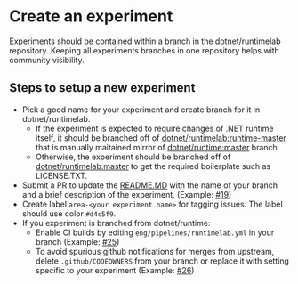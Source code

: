# Create an experiment

Experiments should be contained within a branch in the dotnet/runtimelab repository. Keeping all experiments branches in one repository helps with community visibility.

## Steps to setup a new experiment

- Pick a good name for your experiment and create branch for it in dotnet/runtimelab.
   - If the experiment is expected to require changes of .NET runtime itself, it should be branched off of [dotnet/runtimelab:runtime-master](https://github.com/dotnet/runtimelab/tree/runtime-master) that is manually maitained mirror of [dotnet/runtime:master](https://github.com/dotnet/runtime/tree/master) branch.
   - Otherwise, the experiment should be branched off of [dotnet/runtimelab:master](https://github.com/dotnet/runtimelab/tree/master) to get the required boilerplate such as LICENSE.TXT.
- Submit a PR to update the [README.MD](https://github.com/dotnet/runtimelab/blob/master/README.md#active-experimental-projects) with the name of your branch and a brief description of the experiment. (Example: [#19](https://github.com/dotnet/runtimelab/pull/19/files))
- Create label `area-<your experiment name>` for tagging issues. The label should use color `#d4c5f9`. 
- If you experiment is branched from dotnet/runtime:
   - Enable CI builds by editing `eng/pipelines/runtimelab.yml` in your branch (Example: [#25](https://github.com/dotnet/runtimelab/pull/25/files))
   - To avoid spurious github notifications for merges from upstream, delete `.github/CODEOWNERS` from your branch or replace it with setting specific to your experiment (Example: [#26](https://github.com/dotnet/runtimelab/pull/26/files))